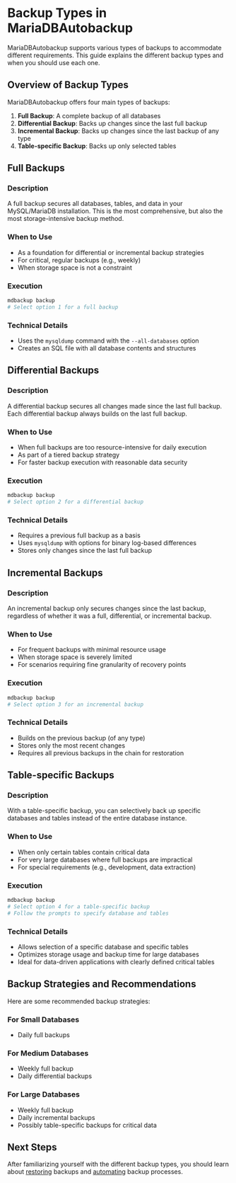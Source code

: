 # Backup Types in MariaDBAutobackup

MariaDBAutobackup supports various types of backups to accommodate different requirements. This guide explains the different backup types and when you should use each one.

## Overview of Backup Types

MariaDBAutobackup offers four main types of backups:

1. **Full Backup**: A complete backup of all databases
2. **Differential Backup**: Backs up changes since the last full backup
3. **Incremental Backup**: Backs up changes since the last backup of any type
4. **Table-specific Backup**: Backs up only selected tables

## Full Backups

### Description
A full backup secures all databases, tables, and data in your MySQL/MariaDB installation. This is the most comprehensive, but also the most storage-intensive backup method.

### When to Use
- As a foundation for differential or incremental backup strategies
- For critical, regular backups (e.g., weekly)
- When storage space is not a constraint

### Execution
```bash
mdbackup backup
# Select option 1 for a full backup
```

### Technical Details
- Uses the `mysqldump` command with the `--all-databases` option
- Creates an SQL file with all database contents and structures

## Differential Backups

### Description
A differential backup secures all changes made since the last full backup. Each differential backup always builds on the last full backup.

### When to Use
- When full backups are too resource-intensive for daily execution
- As part of a tiered backup strategy
- For faster backup execution with reasonable data security

### Execution
```bash
mdbackup backup
# Select option 2 for a differential backup
```

### Technical Details
- Requires a previous full backup as a basis
- Uses `mysqldump` with options for binary log-based differences
- Stores only changes since the last full backup

## Incremental Backups

### Description
An incremental backup only secures changes since the last backup, regardless of whether it was a full, differential, or incremental backup.

### When to Use
- For frequent backups with minimal resource usage
- When storage space is severely limited
- For scenarios requiring fine granularity of recovery points

### Execution
```bash
mdbackup backup
# Select option 3 for an incremental backup
```

### Technical Details
- Builds on the previous backup (of any type)
- Stores only the most recent changes
- Requires all previous backups in the chain for restoration

## Table-specific Backups

### Description
With a table-specific backup, you can selectively back up specific databases and tables instead of the entire database instance.

### When to Use
- When only certain tables contain critical data
- For very large databases where full backups are impractical
- For special requirements (e.g., development, data extraction)

### Execution
```bash
mdbackup backup
# Select option 4 for a table-specific backup
# Follow the prompts to specify database and tables
```

### Technical Details
- Allows selection of a specific database and specific tables
- Optimizes storage usage and backup time for large databases
- Ideal for data-driven applications with clearly defined critical tables

## Backup Strategies and Recommendations

Here are some recommended backup strategies:

### For Small Databases
- Daily full backups

### For Medium Databases
- Weekly full backup
- Daily differential backups

### For Large Databases
- Weekly full backup
- Daily incremental backups
- Possibly table-specific backups for critical data

## Next Steps

After familiarizing yourself with the different backup types, you should learn about [restoring](Restoration.md) backups and [automating](Automation.md) backup processes.